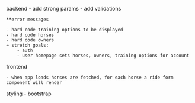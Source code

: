 backend
    - add strong params
    - add validations

    **error messages

    - hard code training options to be displayed
    - hard code horses
    - hard code owners
    ~ stretch goals:
        - auth
        - user homepage sets horses, owners, training options for account

frontend

    - when app loads horses are fetched, for each horse a ride form component will render

styling
    - bootstrap
